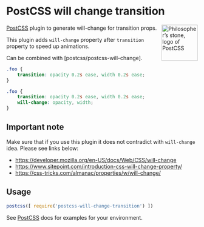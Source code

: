 # PostCSS will change transition

<img align="right" width="95" height="95"
     title="Philosopher’s stone, logo of PostCSS"
     src="http://postcss.github.io/postcss/logo.svg">

[PostCSS] plugin to generate will-change for transition props.

This plugin adds `will-change` property after `transition` property to speed up animations.

Can be combined with [postcss/postcss-will-change].

[PostCSS]:      https://github.com/postcss/postcss

```css
.foo {
    transition: opacity 0.2s ease, width 0.2s ease;
}
```

```css
.foo {
    transition: opacity 0.2s ease, width 0.2s ease;
    will-change: opacity, width;
}
```

## Important note

Make sure that if you use this plugin it does not contradict with `will-change` idea. Please see links below:

- https://developer.mozilla.org/en-US/docs/Web/CSS/will-change
- https://www.sitepoint.com/introduction-css-will-change-property/
- https://css-tricks.com/almanac/properties/w/will-change/

## Usage

```js
postcss([ require('postcss-will-change-transition') ])
```

See [PostCSS] docs for examples for your environment.
